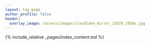 ```yaml
---
layout: tag-page
author_profile: false
header:
  overlay_image: /assets/images/cloudlake_mirror_23878_1920x.jpg
---
```


<!-- content in pages/index_content.md -->
{% include_relative _pages/index_content.md %}

<!-- make header image into half-bleed -->
<style>
  h1.page__title {
    display: none;
  }
  div.masthead {
    height: 0;
  }
  nav.greedy-nav {
    background: transparent;
  }
</style>
<script>
  document.addEventListener("DOMContentLoaded", function() {
    var vh = $(window).height(); 
    $('div.page__hero--overlay').css('height',(vh/2) + 'px');
  });
</script>